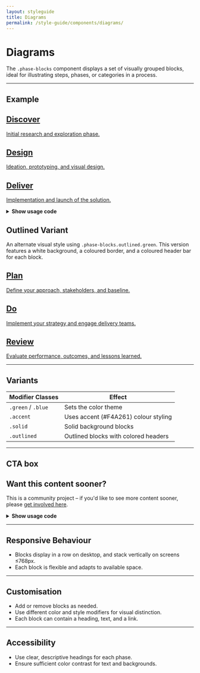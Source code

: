 ```yaml
---
layout: styleguide
title: Diagrams
permalink: /style-guide/components/diagrams/
---
```


# Diagrams

The `.phase-blocks` component displays a set of visually grouped blocks, ideal for illustrating steps, phases, or categories in a process.

---

## Example

<div class="phase-blocks green solid">
  <a class="phase-block" href="#">
    <h2>Discover</h2>
    <p>Initial research and exploration phase.</p>
  </a>
  <a class="phase-block" href="#">
    <h2>Design</h2>
    <p>Ideation, prototyping, and visual design.</p>
  </a>
  <a class="phase-block" href="#">
    <h2>Deliver</h2>
    <p>Implementation and launch of the solution.</p>
  </a>
</div>

<details>
  <summary><strong>Show usage code</strong></summary>

  {% highlight html %}
  <div class="phase-blocks green solid">
    <a class="phase-block" href="#">
      <h2>Discover</h2>
      <p>Initial research and exploration phase.</p>
    </a>
    <a class="phase-block" href="#">
      <h2>Design</h2>
      <p>Ideation, prototyping, and visual design.</p>
    </a>
    <a class="phase-block" href="#">
      <h2>Deliver</h2>
      <p>Implementation and launch of the solution.</p>
    </a>
  </div>
  {% endhighlight %}
</details>

## Outlined Variant

An alternate visual style using `.phase-blocks.outlined.green`. This version features a white background, a coloured border, and a coloured header bar for each block.

<div class="phase-blocks outlined green">
  <a class="phase-block" href="#">
    <h2>Plan</h2>
    <p>Define your approach, stakeholders, and baseline.</p>
  </a>
  <a class="phase-block" href="#">
    <h2>Do</h2>
    <p>Implement your strategy and engage delivery teams.</p>
  </a>
  <a class="phase-block" href="#">
    <h2>Review</h2>
    <p>Evaluate performance, outcomes, and lessons learned.</p>
  </a>
</div>

---

## Variants

| Modifier Classes         | Effect                                 |
|-------------------------|----------------------------------------|
| `.green` / `.blue`      | Sets the color theme                   |
| `.accent`               | Uses accent (#F4A261) colour styling   |
| `.solid`                | Solid background blocks                |
| `.outlined`             | Outlined blocks with colored headers   |

---


## CTA box

<div class="cta-block">
  <h2>Want this content sooner?</h2>
  <p>This is a community project – if you'd like to see more content sooner, please <a href="/about/join-the-project/">get involved here</a>.</p>
</div>

<details>
  <summary><strong>Show usage code</strong></summary>

  {% highlight html %}
  <div class="cta-block">
    <h2>Want this content sooner?</h2>
    <p>This is a community project – if you'd like to see more content sooner, please <a href="/about/join-the-project/">get involved here</a>.</p>
  </div>
  {% endhighlight %}
</details>

---

## Responsive Behaviour

- Blocks display in a row on desktop, and stack vertically on screens ≤768px.
- Each block is flexible and adapts to available space.

---

## Customisation

- Add or remove blocks as needed.
- Use different color and style modifiers for visual distinction.
- Each block can contain a heading, text, and a link.

---

## Accessibility

- Use clear, descriptive headings for each phase.
- Ensure sufficient color contrast for text and backgrounds.
